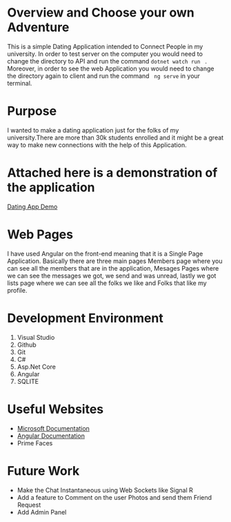 # Overview and Choose your own Adventure 

This is a simple Dating Application intended to Connect People in my university. In order to test server on the computer you would need to change the directory to API and run the command ```dotnet watch run ```
. Moreover, in order to see the web Application you would need to change the directory again to client and run the command ``` ng serve``` in your terminal. 

# Purpose 
I wanted to make a dating application just for the folks of my university.There are more than 30k students enrolled and it might be a great way to make new connections 
with the help of this Application. 

# Attached here is a demonstration of the application 
[Dating App Demo](https://www.loom.com/share/ecc0614bd0d946a7b2d39096b9eb807c)

# Web Pages

I have used Angular on the front-end meaning that it is a Single Page Application. Basically there are three main pages Members page where you can see all the members
that are in the application, Mesages Pages where we can see the messages we got, we send and was unread, lastly we got lists page where we can see all the folks 
we like and Folks that like my profile. 

# Development Environment

1. Visual Studio 
2. Github 
3. Git 
4. C# 
5. Asp.Net Core 
6. Angular 
7. SQLITE 


# Useful Websites

* [Microsoft Documentation ](https://docs.microsoft.com/en-us/aspnet/core/?view=aspnetcore-6.0)
* [Angular Documentation](https://angular.io/docs)
* Prime Faces 

# Future Work

* Make the Chat Instantaneous  using Web Sockets like Signal R 
* Add a feature to Comment on the user Photos and send them Friend Request 
* Add Admin Panel 






